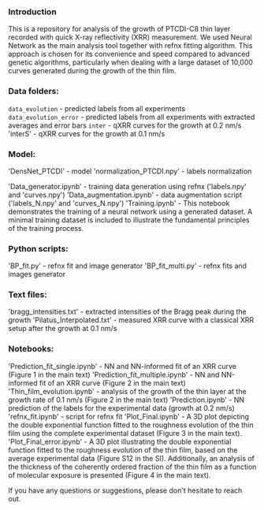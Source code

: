 ### Introduction

This is a repository for analysis of the growth of PTCDI-C8 thin layer recorded with quick X-ray reflectivity (XRR) measurement. We used Neural Network as the main analysis tool together with refnx fitting algorithm. This approach is chosen for its convenience and speed compared to advanced genetic algorithms, particularly when dealing with a large dataset of 10,000 curves generated during the growth of the thin film.

### Data folders:

`data_evolution` - predicted labels from all experiments
`data_evolution_error` - predicted labels from all experiments with extracted averages and error bars
`inter` - qXRR curves for the growth at 0.2 nm/s
'interS' - qXRR curves for the growth at 0.1 nm/s   

### Model:

'DensNet_PTCDI' - model
'normalization_PTCDI.npy' - labels normalization

'Data_generator.ipynb' - training data generation using refnx ('labels.npy' and 'curves.npy')
'Data_augmentation.ipynb' - data augmentation script ('labels_N.npy' and 'curves_N.npy')
'Training.ipynb' - This notebook demonstrates the training of a neural network using a generated dataset. A minimal training dataset is included to illustrate the fundamental principles of the training process.

### Python scripts:

'BP_fit.py' - refnx fit and image generator
'BP_fit_multi.py' - refnx fits and images generator

### Text files:

'bragg_intensities.txt' - extracted intensities of the Bragg peak during the growth
'Pilatus_Interpolated.txt' - measured XRR curve with a classical XRR setup after the growth at 0.1 nm/s

### Notebooks:

'Prediction_fit_single.ipynb' - NN and NN-informed fit of an XRR curve (Figure 1 in the main text)
'Prediction_fit_multiple.ipynb' - NN and NN-informed fit of an XRR curve (Figure 2 in the main text)
'Thin_film_evolution.ipynb' - analysis of the growth of the thin layer at the growth rate of 0.1 nm/s (Figure 2 in the main text)
'Prediction.ipynb' - NN prediction of the labels for the experimental data (growth at 0.2 nm/s)
'refnx_fit.ipynb' - script for refnx fit
'Plot_Final.ipynb' - A 3D plot depicting the double exponential function fitted to the roughness evolution of the thin film using the complete experimental dataset (Figure 3 in the main text).  
'Plot_Final_error.ipynb' - A 3D plot illustrating the double exponential function fitted to the roughness evolution of the thin film, based on the average experimental data (Figure S12 in the SI). Additionally, an analysis of the thickness of the coherently ordered fraction of the thin film as a function of molecular exposure is presented (Figure 4 in the main text).


If you have any questions or suggestions, please don't hesitate to reach out.




